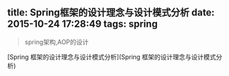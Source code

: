 title: Spring框架的设计理念与设计模式分析
date: 2015-10-24 17:28:49
tags: spring
---

> spring架构,AOP的设计

[Spring 框架的设计理念与设计模式分析](Spring 框架的设计理念与设计模式分析)
